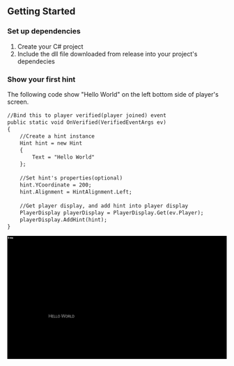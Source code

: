 ## Getting Started
### Set up dependencies
1. Create your C# project
2. Include the dll file downloaded from release into your project's dependecies
### Show your first hint
The following code show "Hello World" on the left bottom side of player's screen.
```CSharp
//Bind this to player verified(player joined) event
public static void OnVerified(VerifiedEventArgs ev)
{
    //Create a hint instance
    Hint hint = new Hint
    {
        Text = "Hello World"
    };

    //Set hint's properties(optional)
    hint.YCoordinate = 200;
    hint.Alignment = HintAlignment.Left;

    //Get player display, and add hint into player display
    PlayerDisplay playerDisplay = PlayerDisplay.Get(ev.Player);
    playerDisplay.AddHint(hint);
}
```
![The hint view](Images/GettingStartedExample.jpg)